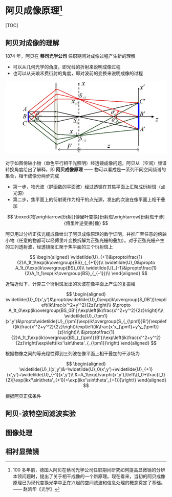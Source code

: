 # 阿贝成像原理[^阿贝成像原理]

[TOC]

## 阿贝对成像的理解

1874 年，阿贝在 **蔡司光学公司** 任职期间对成像过程产生新的理解

* 可以从几何光学的角度，即光线的折射来说明成像过程
* 也可以从夫琅禾费衍射的角度，即对波前的变换来说明成像的过程

<center>
    <img src="./images/阿贝成像原理/阿贝成像原理.png" width="600" height="230">
</center>

对于如图傍轴小物（单色平行相干光照明）经透镜成像问题，阿贝从（空间）频谱转换角度给出了解释，即 **阿贝成像原理** —— 物可以看成是一系列不同空间频谱的集合，相干成像分两步完成

* 第一步，物光波（屏函数的平面波）经过透镜在其焦平面上汇聚成衍射斑（点光源）
* 第二步，焦平面上的衍射斑作为相干的点光源，发出的次波在像平面上相干叠加

$$
\boxed{物\xrightarrow[衍射]{傅里叶变换}衍射斑\xrightarrow[衍射斑干涉]{傅里叶逆变换}像}
$$

阿贝用过分析正弦光栅成像给出了阿贝成像原理的数学证明，并推广至任意的傍轴小物（任意的物都可以经傅里叶变换拆解为正弦光栅的叠加）。对于正弦光栅产生的三列透射波，经透镜聚汇聚于焦平面的三个衍射斑上

$$
\begin{aligned}
    \widetilde{U}_{+1}&\propto\frac{1}{2}A_1t_1\exp(ik\overgroup{BS}_{_{+1}})\\
    \widetilde{U}_0&\propto A_1t_0\exp(ik\overgroup{BS}_0)\\
    \widetilde{U}_{-1}&\propto\frac{1}{2}A_1t_1\exp(ik\overgroup{BS}_{_{-1}})\\
\end{aligned}
$$

近轴近似下，计算三个衍射斑发出的次波在像平面上产生的复振幅

$$
\begin{aligned}
    \widetilde{U}_0(x',y')&\propto\widetilde{U}_0\exp(ik\overgroup{S_0B'})\exp\left(ik\frac{x'^2+y'^2}{2z}\right)\\
    &\propto A_1t_0\exp(ik\overgroup{BS_0B'})\exp\left(ik\frac{x'^2+y'^2}{2z}\right)\\\\
    \widetilde{U}_{\pm1}(x',y')&\propto\widetilde{U}_{\pm1}\exp(ik\overgroup{S_{_{\pm1}}B'})\exp\left(ik\frac{x'^2+y'^2}{2z}\right)\exp\left(ik\frac{x'x_{\pm1}+y'y_{\pm1}}{z}\right)\\
    &\propto\frac{1}{2}A_1t_1\exp(ik\overgroup{BS_{_{\pm1}}B'})\exp\left(ik\frac{x'^2+y'^2}{2z}\right)\exp\left(ikx'\sin\theta'_{_{\pm1}}\right)
\end{aligned}
$$

根据物像之间的等光程性得到三列波在像平面上相干叠加的干涉场为

$$
\begin{aligned}
    \widetilde{U}_I(x',y')&=\widetilde{U}_0(x',y')+\widetilde{U}_{+1}(x',y')+\widetilde{U}_{-1}(x',y')\\
    &=A_1\exp[\varphi(x',y')]\left\{t_0+\frac{t_1}{2}[\exp(ikx'\sin\theta'_{+1})+\exp(ikx'\sin\theta'_{+1})]\right\}
\end{aligned}
$$

根据阿贝正弦条件
## 阿贝-波特空间滤波实验

## 图像处理

## 相衬显微镜


[^阿贝成像原理]:100 多年前，德国人阿贝在蔡司光学公司任职期间研究如何提高显微镜的分辨本领问题时，提出了关于相干成像的一个新原理。现在看来，当初的阿贝成像原理已为现代变换光学中正在兴起的空间滤波和信息处理的概念奠定了基础。—— 赵凯华《光学》